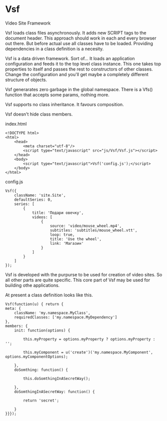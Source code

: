 Vsf
===

Video Site Framework

Vsf loads class files asynchronously. It adds new SCRIPT tags to the document header. This approach should work in each and every browser out there. But before actual use all classes have to be loaded. Providing dependencies in a class definition is a necesity.

Vsf is a data driven framework. Sort of... It loads an application configuration and feeds it to the top level class instance. This one takes top properties to itself and passes the rest to constructors of other classes. Change the configuration and you'll get maybe a completely different structure of objects.

Vsf generarates zero garbage in the global namespace. There is a Vfs() function that accepts some params, nothing more.

Vsf supports no class inheritance. It favours composition.

Vsf doesn't hide class members.

index.html

	<!DOCTYPE html>
	<html>
		<head>
			<meta charset="utf-8"/>
			<script type="text/javascript" src="js/Vsf/Vsf.js"></script>
		</head>
		<body>
			<script type="text/javascript">Vsf('config.js');</script>
		</body>
	</html>

config.js

	Vsf({
		className: 'site.Site',
		defaultSeries: 0,
		series: [
			{
				title: 'Подари овечку',
				videos: [
					{
						source: 'video/mouse_wheel.mp4',
						subtitles: 'subtitles/mouse_wheel.vtt',
						loop: true,
						title: 'Use the wheel',
						link: 'Магазин'
					}
				]
			}
		]
	});

Vsf is developed with the purpurse to be used for creation of video sites. So all other parts are quite specific. This core part of Vsf may be used for building othe applications.

At present a class definition looks like this.

	Vsf(function(u) { return {
	meta: {
		className: 'my.namespace.MyClass',
		requiredClasses: ['my.namespace.MyDependency']
	}, 
	members: {
		init: function(options) {

			this.myProperty = options.myProperty ? options.myProperty : '';
			
			this.myComponent = u('create')('my.namespace.MyComponent', options.myComponentOptions);

		},
		doSomthing: function() {

			this.doSomthingInASecretWay();

		},
		doSomthingInASecretWay: function() {

			return 'secret';
			
		}
	}}});
